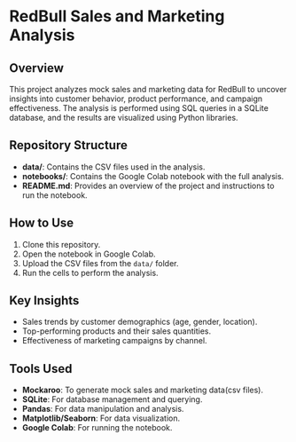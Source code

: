 # RedBull Sales and Marketing Analysis

## Overview
This project analyzes mock sales and marketing data for RedBull to uncover insights into customer behavior, product performance, and campaign effectiveness. The analysis is performed using SQL queries in a SQLite database, and the results are visualized using Python libraries.

## Repository Structure
- **data/**: Contains the CSV files used in the analysis.
- **notebooks/**: Contains the Google Colab notebook with the full analysis.
- **README.md**: Provides an overview of the project and instructions to run the notebook.

## How to Use
1. Clone this repository.
2. Open the notebook in Google Colab.
3. Upload the CSV files from the `data/` folder.
4. Run the cells to perform the analysis.

## Key Insights
- Sales trends by customer demographics (age, gender, location).
- Top-performing products and their sales quantities.
- Effectiveness of marketing campaigns by channel.

## Tools Used
- **Mockaroo**: To generate mock sales and marketing data(csv files).
- **SQLite**: For database management and querying.
- **Pandas**: For data manipulation and analysis.
- **Matplotlib/Seaborn**: For data visualization.
- **Google Colab**: For running the notebook.
